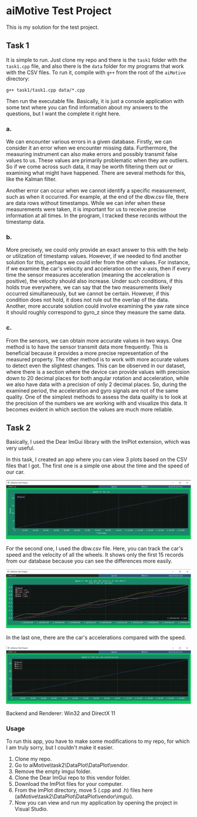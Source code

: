 # aiMotive Test Project

This is my solution for the test project.

## Task 1

It is simple to run. Just clone my repo and there is the `task1` folder with the `task1.cpp` file, and also there is the `data` folder for my programs that work with the CSV files. To run it, compile with `g++` from the root of the `aiMotive` directory:

```shell
g++ task1/task1.cpp data/*.cpp
```

Then run the executable file. Basically, it is just a console application with some text where you can find information about my answers to the questions, but I want the complete it right here.

### a.
We can encounter various errors in a given database. Firstly, we can consider it an error when we encounter missing data. Furthermore, the measuring instrument can also make errors and possibly transmit false values to us. These values are primarily problematic when they are outliers. So if we come across such data, it may be worth filtering them out or examining what might have happened. There are several methods for this, like the Kalman filter.

Another error can occur when we cannot identify a specific measurement, such as when it occurred. For example, at the end of the dbw.csv file, there are data rows without timestamps. While we can infer when these measurements were taken, it is important for us to receive precise information at all times. In the program, I tracked these records without the timestamp data.

### b.
More precisely, we could only provide an exact answer to this with the help or utilization of timestamp values. However, if we needed to find another solution for this, perhaps we could infer from the other values. For instance, if we examine the car's velocity and acceleration on the x-axis, then if every time the sensor measures acceleration (meaning the acceleration is positive), the velocity should also increase. Under such conditions, if this holds true everywhere, we can say that the two measurements likely occurred simultaneously, but we cannot be certain. However, if this condition does not hold, it does not rule out the overlap of the data. Another, more accurate solution could involve examining the yaw rate since it should roughly correspond to gyro_z since they measure the same data.

### c.
From the sensors, we can obtain more accurate values in two ways. One method is to have the sensor transmit data more frequently. This is beneficial because it provides a more precise representation of the measured property. The other method is to work with more accurate values to detect even the slightest changes. This can be observed in our dataset, where there is a section where the device can provide values with precision down to 20 decimal places for both angular rotation and acceleration, while we also have data with a precision of only 2 decimal places. So, during the examined period, the acceleration and gyro signals are not of the same quality. One of the simplest methods to assess the data quality is to look at the precision of the numbers we are working with and visualize this data. It becomes evident in which section the values are much more reliable.

## Task 2
Basically, I used the Dear ImGui library with the ImPlot extension, which was very useful.

In this task, I created an app where you can view 3 plots based on the CSV files that I got. The first one is a simple one about the time and the speed of our car.

![Plot1](./plot1.jpg)

For the second one, I used the dbw.csv file. Here, you can track the car's speed and the velocity of all the wheels. It shows only the first 15 records from our database because you can see the differences more easily.

![Plot2](./plot2.jpg)

In the last one, there are the car's accelerations compared with the speed.

![Plot3](./plot3.jpg)

Backend and Renderer: Win32 and DirectX 11

### Usage
To run this app, you have to make some modifications to my repo, for which I am truly sorry, but I couldn't make it easier.

1. Clone my repo.
2. Go to aiMotive\task2\DataPlot\DataPlot\vendor.
3. Remove the empty imgui folder.
4. Clone the Dear ImGui repo to this vendor folder.
5. Download the ImPlot files for your computer.
6. From the ImPlot directory, move 5 (.cpp and .h) files here (aiMotive\task2\DataPlot\DataPlot\vendor\imgui).
7. Now you can view and run my application by opening the project in Visual Studio.
